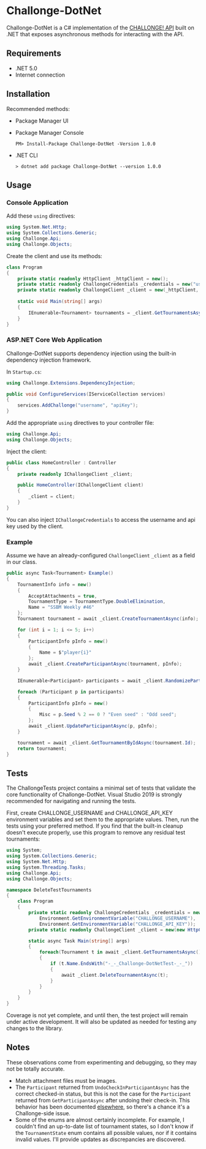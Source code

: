 ﻿# Challonge-DotNet

Challonge-DotNet is a C# implementation of the [CHALLONGE! API](https://api.challonge.com/v1) 
built on .NET that exposes asynchronous methods for interacting with the API.

## Requirements

- .NET 5.0
- Internet connection

## Installation

Recommended methods:

- Package Manager UI

- Package Manager Console
    ```
    PM> Install-Package Challonge-DotNet -Version 1.0.0
    ```

- .NET CLI
    ```
    > dotnet add package Challonge-DotNet --version 1.0.0
    ```

## Usage

### Console Application

Add these `using` directives:

```C#
using System.Net.Http;
using System.Collections.Generic;
using Challonge.Api;
using Challonge.Objects;
```
Create the client and use its methods:

```C#
class Program
{
    private static readonly HttpClient _httpClient = new();
    private static readonly ChallongeCredentials _credentials = new("username", "apiKey");
    private static readonly ChallongeClient _client = new(_httpClient, _credentials);
	
    static void Main(string[] args)
    {
        IEnumerable<Tournament> tournaments = _client.GetTournamentsAsync().Result;
    }
}
```

### ASP.NET Core Web Application

Challonge-DotNet supports dependency injection using the built-in dependency injection framework.

In `Startup.cs`:
```C#
using Challonge.Extensions.DependencyInjection;
```
```C#
public void ConfigureServices(IServiceCollection services)
{
    services.AddChallonge("username", "apiKey");
}
```
Add the appropriate `using` directives to your controller file:

```C#
using Challonge.Api;
using Challonge.Objects;
```

Inject the client:

```C#
public class HomeController : Controller
{
    private readonly IChallongeClient _client;

    public HomeController(IChallongeClient client)
    {
        _client = client;
    }
}
```
You can also inject `IChallongeCredentials` to access the username and api key used by the client.

### Example

Assume we have an already-configured `ChallongeClient` `_client` as a field in our class.

```C#
public async Task<Tournament> Example()
{
    TournamentInfo info = new()
    {
        AcceptAttachments = true,
        TournamentType = TournamentType.DoubleElimination,
        Name = "SSBM Weekly #46"
    };
    Tournament tournament = await _client.CreateTournamentAsync(info);

    for (int i = 1; i <= 5; i++)
    {
        ParticipantInfo pInfo = new()
        {
            Name = $"player{i}"
        };
        await _client.CreateParticipantAsync(tournament, pInfo);
    }

    IEnumerable<Participant> participants = await _client.RandomizeParticipantsAsync(tournament);

    foreach (Participant p in participants)
    {
        ParticipantInfo pInfo = new()
        {
            Misc = p.Seed % 2 == 0 ? "Even seed" : "Odd seed";
        };
        await _client.UpdateParticipantAsync(p, pInfo);
    }

    tournament = await _client.GetTournamentByIdAsync(tournament.Id);
    return tournament;
}
```

## Tests

The ChallongeTests project contains a minimal set of tests that validate the 
core functionality of Challonge-DotNet. Visual Studio 2019 is strongly recommended
for navigating and running the tests.

First, create CHALLONGE_USERNAME and CHALLONGE_API_KEY environment variables and set them to the 
appropriate values. Then, run the tests using your preferred method. If you find that the built-in 
cleanup doesn't execute properly, use this program to remove any residual test tournaments:

```C#
using System;
using System.Collections.Generic;
using System.Net.Http;
using System.Threading.Tasks;
using Challonge.Api;
using Challonge.Objects;

namespace DeleteTestTournaments
{
    class Program
    {
        private static readonly ChallongeCredentials _credentials = new(
            Environment.GetEnvironmentVariable("CHALLONGE_USERNAME"), 
            Environment.GetEnvironmentVariable("CHALLONGE_API_KEY"));
        private static readonly ChallongeClient _client = new(new HttpClient(), _credentials);

        static async Task Main(string[] args)
        {
            foreach(Tournament t in await _client.GetTournamentsAsync())
            {
                if (t.Name.EndsWith("-_-_Challonge-DotNetTest-_-_"))
                {
                    await _client.DeleteTournamentAsync(t);
                }
            }
        }
    }
}
```
  
Coverage is not yet complete, and until then, the test project will remain under active development.
It will also be updated as needed for testing any changes to the library.

## Notes

These observations come from experimenting and debugging, so they may not be totally accurate.

- Match attachment files must be images.
- The `Participant` returned from `UndoCheckInParticipantAsync` has the correct checked-in status, but this is not the case for the `Participant` 
returned from `GetParticipantAsync` after undoing their check-in. This behavior has been documented [elsewhere](https://github.com/ZEDGR/pychallonge#api-issues), 
so there's a chance it's a Challonge-side issue.
- Some of the enums are almost certainly incomplete. For example, I couldn't find an up-to-date list of tournament states, so I don't know if the 
`TournamentState` enum contains all possible values, nor if it contains invalid values. I'll provide updates as discrepancies are discovered.